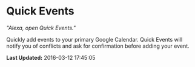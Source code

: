 # Quick Events
*"Alexa, open Quick Events."*

Quickly add events to your primary Google Calendar. Quick Events will notify you of conflicts and ask for confirmation before adding your event.

**Last Updated:** 2016-03-12 17:45:05